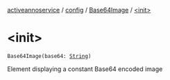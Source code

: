[activeannoservice](../../index.md) / [config](../index.md) / [Base64Image](index.md) / [&lt;init&gt;](./-init-.md)

# &lt;init&gt;

`Base64Image(base64: `[`String`](https://kotlinlang.org/api/latest/jvm/stdlib/kotlin/-string/index.html)`)`

Element displaying a constant Base64 encoded image

